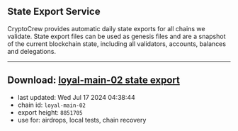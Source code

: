 ## State Export Service
CryptoCrew provides automatic daily state exports for all chains we validate. State export files can be used as genesis files and are a snapshot of the current blockchain state, including all validators, accounts, balances and delegations.

---
**Download: [loyal-main-02 state export](https://dl-eu2.ccvalidators.com/SERVICE/loyal/loyal-main-02_export_8851705.json)**
---

- last updated: Wed Jul 17 2024 04:38:44
- chain id: `loyal-main-02`
- export height: `8851705`
- use for: airdrops, local tests, chain recovery
